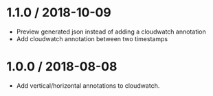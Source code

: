 1.1.0 / 2018-10-09
==================

  * Preview generated json instead of adding a cloudwatch annotation
  * Add cloudwatch annotation between two timestamps 

1.0.0 / 2018-08-08
==================

  * Add vertical/horizontal annotations to cloudwatch.